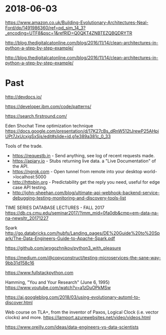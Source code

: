 # 2018-06-03

https://www.amazon.co.uk/Building-Evolutionary-Architectures-Neal-Ford/dp/1491986360/ref=pd_sim_14_3?_encoding=UTF8&psc=1&refRID=Q0QKT4ZNBTEZQBQDRYTR

http://blog.thedigitalcatonline.com/blog/2016/11/14/clean-architectures-in-python-a-step-by-step-example/

http://blog.thedigitalcatonline.com/blog/2016/11/14/clean-architectures-in-python-a-step-by-step-example/



# Past

http://devdocs.io/

https://developer.ibm.com/code/patterns/

https://search.firstround.com/

Eden Shochat Time optimization technique https://docs.google.com/presentation/d/17K27cBs_dRnW512tJrewP25AHpiUPt7JxUcxjgSxSjs/edit#slide=id.g1e389a381c_0_33

Tools of the trade.

* https://requestb.in - Send anything, see log of recent requests made.
* https://apiary.io - Stubs returning live data. a "Live Documentation" of the API.
* https://ngrok.com - Open tunnel from remote into your desktop world->localhost:5000
* http://httpbin.org - Predictability get the reply you need, useful for edge case API testing.
* http://john-sheehan.com/blog/ultimate-api-webhook-backend-service-debugging-testing-monitoring-and-discovery-tools-list

TIME SERIES DATABASE LECTURES - FALL 2017
https://db.cs.cmu.edu/seminar2017/?imm_mid=0fa0db&cmp=em-data-na-na-newsltr_20171227

Spark http://go.databricks.com/hubfs/Landing_pages/DE%20Guide%20to%20Spark/The-Data-Engineers-Guide-to-Apache-Spark.pdf

https://github.com/arogozhnikov/python3_with_pleasure

https://medium.com/@copyconstruct/testing-microservices-the-sane-way-9bb31d158c16

https://www.fullstackpython.com

Hamming, "You and Your Research" (June 6, 1995)
https://www.youtube.com/watch?v=a1zDuOPkMSw

https://ai.googleblog.com/2018/03/using-evolutionary-automl-to-discover.html

Web course on TLA+, from the inventor of Paxos, Logical Clock (i.e. vector clocks) and more. https://lamport.azurewebsites.net/video/videos.html

https://www.oreilly.com/ideas/data-engineers-vs-data-scientists
